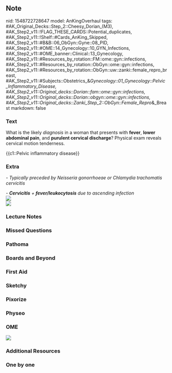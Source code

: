 ## Note
nid: 1548722728647
model: AnKingOverhaul
tags: #AK_Original_Decks::Step_2::Cheesy_Dorian_(M3), #AK_Step2_v11::!FLAG_THESE_CARDS::Potential_duplicates, #AK_Step2_v11::!Shelf::#Cards_AnKing_Skipped, #AK_Step2_v11::#B&B::06_ObGyn::Gyne::08_PID, #AK_Step2_v11::#OME::14_Gynecology::10_GYN_Infections, #AK_Step2_v11::#OME_banner::Clinical::13_Gynecology, #AK_Step2_v11::#Resources_by_rotation::FM::ome::gyn::infections, #AK_Step2_v11::#Resources_by_rotation::ObGyn::ome::gyn::infections, #AK_Step2_v11::#Resources_by_rotation::ObGyn::uw::zanki::female_repro_breast, #AK_Step2_v11::#Subjects::Obstetrics_&_Gynecology::01_Gynecology::Pelvic_Inflammatory_Disease, #AK_Step2_v11::Original_decks::Dorian::fam::ome::gyn::infections, #AK_Step2_v11::Original_decks::Dorian::obgyn::ome::gyn::infections, #AK_Step2_v11::Original_decks::Zanki_Step_2::ObGyn::Female_Repro_&_Breast
markdown: false

### Text
What is the likely <i>diagnosis</i> in a woman that presents with
<b>fever</b>, <b>lower abdominal pain</b>, and <b>purulent cervical
discharge</b>? Physical exam reveals cervical motion tenderness.
<div>
  {{c1::Pelvic inflammatory disease}}
</div>

### Extra
<i>- Typically preceded by Neisseria gonorrhoeae or Chlamydia
trachomatis cervicitis</i>
<div>
  <div>
    <i>-</i> <i><b>Cervicitis</b> + <b>fever/leukocytosis</b></i>
    <i>due to ascending infection</i>
    <div>
      <div>
        <i><img src="acute-pid-pathology.jpg"></i>
        <div>
          <i><img src="i%20suk.png"></i>
        </div>
      </div>
    </div>
  </div>
</div>

### Lecture Notes


### Missed Questions


### Pathoma


### Boards and Beyond


### First Aid


### Sketchy


### Pixorize


### Physeo


### OME
<div class="ome-widget">
  <a href=
  "https://onlinemeded.org/spa/gynecology?ref=anki"><img src=
  "_OME_AnkiFlashcards_Topic_2.png"></a>
</div>

### Additional Resources


### One by one

